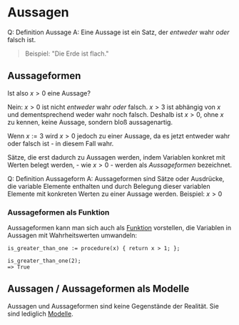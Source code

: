# Aussagen

Q: Definition Aussage
A: Eine Aussage ist ein Satz, der *entweder* wahr *oder* falsch ist.
<!--ID: 1759064692642-->

> Beispiel: "Die Erde ist flach."

## Aussageformen

Ist also $x > 0$ eine Aussage?

Nein: $x > 0$ ist nicht *entweder* wahr *oder* falsch. $x > 3$ ist abhängig von $x$ und dementsprechend weder wahr noch falsch. Deshalb ist $x > 0$, ohne $x$ zu kennen, keine Aussage, sondern bloß aussagenartig. 

Wenn $x := 3$ wird $x > 0$ jedoch zu einer Aussage, da es jetzt entweder wahr oder falsch ist - in diesem Fall wahr.

Sätze, die erst dadurch zu Aussagen werden, indem Variablen konkret mit Werten belegt werden, - wie $x > 0$ - werden als *Aussageformen* bezeichnet.

Q: Definition Aussageform
A: Aussageformen sind Sätze oder Ausdrücke, die variable Elemente enthalten und durch Belegung dieser variablen Elemente mit konkreten Werten zu einer Aussage werden. Beispiel: $x > 0$
<!--ID: 1759065819675-->

### Aussageformen als Funktion

Aussageformen kann man sich auch als [Funktion](../Grundlegende%20Strukturen/Funktionen.md) vorstellen, die Variablen in Aussagen mit Wahrheitswerten umwandeln:

```setlx
is_greater_than_one := procedure(x) { return x > 1; };

is_greater_than_one(2);
=> True
```

## Aussagen / Aussageformen als Modelle

Aussagen und Aussageformen sind keine Gegenstände der Realität. Sie sind lediglich [Modelle](../Grundlegende%20Strukturen/Modellbildung.md).
